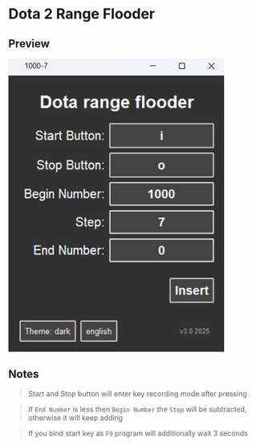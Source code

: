 # Dota 2 Range Flooder

## Preview
![](images/en.png)

## Notes

>Start and Stop button will enter key recording mode after pressing

>If `End Number` is less then `Begin Number` the `Step` will be subtracted, otherwise it will keep adding

>If you bind start key as `F9` program will additionally wait 3 seconds

